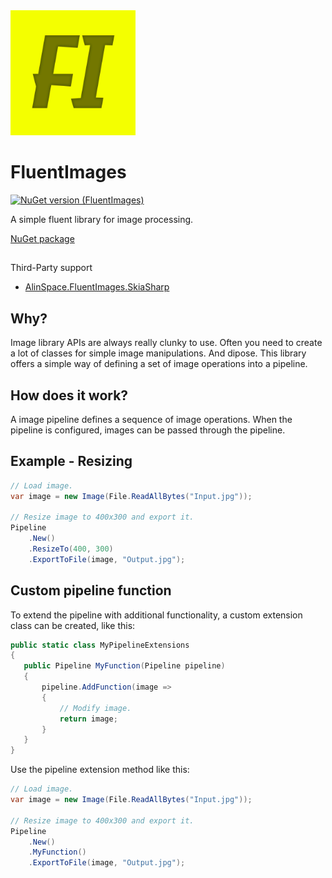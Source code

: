 <img src="https://github.com/onixion/FluentImages/blob/main/Assets/Icon.jpg" width="200" height="200">

# FluentImages
[![NuGet version (FluentImages)](https://img.shields.io/nuget/v/AlinSpace.FluentImages.svg?style=flat-square)](https://www.nuget.org/packages/AlinSpace.FluentImages/)

A simple fluent library for image processing.

[NuGet package](https://www.nuget.org/packages/AlinSpace.FluentImages/)

##
Third-Party support

- [AlinSpace.FluentImages.SkiaSharp](https://www.nuget.org/packages/AlinSpace.FluentImages.SkiaSharp/)

## Why?

Image library APIs are always really clunky to use. Often you need to create a lot of classes for simple image
manipulations. And dipose.
This library offers a simple way of defining a set of image operations into a pipeline.

## How does it work?

A image pipeline defines a sequence of image operations.
When the pipeline is configured, images can be passed through the pipeline.

## Example - Resizing

```csharp
// Load image.
var image = new Image(File.ReadAllBytes("Input.jpg"));
 
// Resize image to 400x300 and export it.
Pipeline
    .New()
    .ResizeTo(400, 300)
    .ExportToFile(image, "Output.jpg");
```

## Custom pipeline function

To extend the pipeline with additional functionality, a custom extension class can be created, like this:

 ```csharp
public static class MyPipelineExtensions
{
    public Pipeline MyFunction(Pipeline pipeline)
    {
        pipeline.AddFunction(image => 
        {
            // Modify image.
            return image;
        }
    }
}
```

Use the pipeline extension method like this:

```csharp
// Load image.
var image = new Image(File.ReadAllBytes("Input.jpg"));
 
// Resize image to 400x300 and export it.
Pipeline
    .New()
    .MyFunction()
    .ExportToFile(image, "Output.jpg");
```

